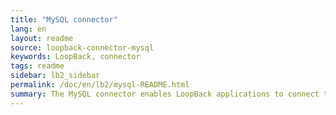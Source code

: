 ```yaml
---
title: "MySQL connector"
lang: en
layout: readme
source: loopback-connector-mysql
keywords: LoopBack, connector
tags: readme
sidebar: lb2_sidebar
permalink: /doc/en/lb2/mysql-README.html
summary: The MySQL connector enables LoopBack applications to connect to MySQL data sources.
---
```

